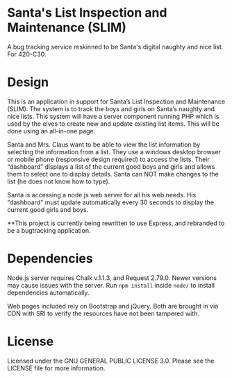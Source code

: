 # Santa's List Inspection and Maintenance (SLIM)
A bug tracking service reskinned to be Santa's digital naughty and nice list.
For 420-C30.

# Design
This is an application in support for Santa’s List Inspection and Maintenance
(SLIM). The system is to track the boys and girls on Santa’s naughty and nice
lists. This system will have a server component running PHP which is used by
the elves to create new and update existing list items. This will be done using
an all-in-one page.

Santa and Mrs. Claus want to be able to view the list information by selecting
the information from a list. They use a windows desktop browser or mobile phone
(responsive design required) to access the lists. Their “dashboard” displays
a list of the current good boys and girls and allows them to select one to
display details. Santa can NOT make changes to the list (he does not know how
to type).

Santa is accessing a node.js web server for all his web needs. His
“dashboard" must update automatically every 30 seconds to display the current
good girls and boys.

**This project is currently being rewritten to use Express, and rebranded to be
a bugtracking application.

# Dependencies
Node.js server requires Chalk v.1.1.3, and Request 2.79.0. Newer versions may
cause issues with the server. Run `npm install` inside `node/` to install
dependencies automatically.

Web pages included rely on Bootstrap and jQuery. Both are brought in via CDN
with SRI to verify the resources have not been tampered with.

# License
Licensed under the GNU GENERAL PUBLIC LICENSE 3.0. Please see the LICENSE file
for more information.

